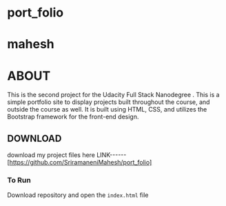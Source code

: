 # port_folio
# mahesh
# ABOUT
This is the second project for the Udacity Full Stack Nanodegree
. This is a simple portfolio site to display projects built throughout the course, and outside the course as well. 
It is built using HTML, CSS, and utilizes the Bootstrap framework for the front-end design.
## DOWNLOAD
download my project files here
LINK------[https://github.com/SriramaneniMahesh/port_folio]
### To Run
Download repository and open the `index.html` file

